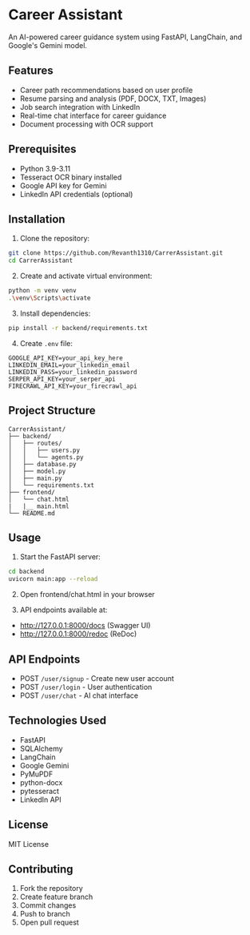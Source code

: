# Career Assistant

An AI-powered career guidance system using FastAPI, LangChain, and Google's Gemini model.

## Features

- Career path recommendations based on user profile
- Resume parsing and analysis (PDF, DOCX, TXT, Images)
- Job search integration with LinkedIn
- Real-time chat interface for career guidance
- Document processing with OCR support

## Prerequisites

- Python 3.9-3.11
- Tesseract OCR binary installed
- Google API key for Gemini
- LinkedIn API credentials (optional)

## Installation

1. Clone the repository:
```bash
git clone https://github.com/Revanth1310/CarrerAssistant.git
cd CarrerAssistant
```

2. Create and activate virtual environment:
```bash
python -m venv venv
.\venv\Scripts\activate
```

3. Install dependencies:
```bash
pip install -r backend/requirements.txt
```



4. Create `.env` file:
```plaintext
GOOGLE_API_KEY=your_api_key_here
LINKEDIN_EMAIL=your_linkedin_email  
LINKEDIN_PASS=your_linkedin_password  
SERPER_API_KEY=your_serper_api
FIRECRAWL_API_KEY=your_firecrawl_api
```

## Project Structure

```
CarrerAssistant/
├── backend/
│   ├── routes/
│   │   ├── users.py
│   │   └── agents.py
│   ├── database.py
│   ├── model.py
│   ├── main.py
│   └── requirements.txt
├── frontend/
│   └── chat.html
|   |__ main.html
└── README.md
```

## Usage

1. Start the FastAPI server:
```bash
cd backend
uvicorn main:app --reload
```

2. Open frontend/chat.html in your browser

3. API endpoints available at:
- http://127.0.0.1:8000/docs (Swagger UI)
- http://127.0.0.1:8000/redoc (ReDoc)

## API Endpoints

- POST `/user/signup` - Create new user account
- POST `/user/login` - User authentication
- POST `/user/chat` - AI chat interface

## Technologies Used

- FastAPI
- SQLAlchemy
- LangChain
- Google Gemini
- PyMuPDF
- python-docx
- pytesseract
- LinkedIn API

## License

MIT License

## Contributing

1. Fork the repository
2. Create feature branch
3. Commit changes
4. Push to branch
5. Open pull request
